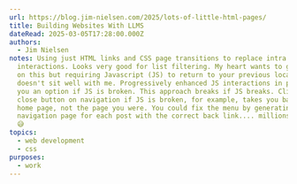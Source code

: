 ```yaml
---
url: https://blog.jim-nielsen.com/2025/lots-of-little-html-pages/
title: Building Websites With LLMS
dateRead: 2025-03-05T17:28:00.000Z
authors:
  - Jim Nielsen
notes: Using just HTML links and CSS page transitions to replace intra page
  interactions. Looks very good for list filtering. My heart wants to go all in
  on this but requiring Javascript (JS) to return to your previous location
  doesn't sit well with me. Progressively enhanced JS interactions in page give
  you an option if JS is broken. This approach breaks if JS breaks. Clicking the
  close button on navigation if JS is broken, for example, takes you back to the
  home page, not the page you were. You could fix the menu by generating a
  navigation page for each post with the correct back link.... millions of pages
  😅
topics:
  - web development
  - css
purposes:
  - work
---
```

